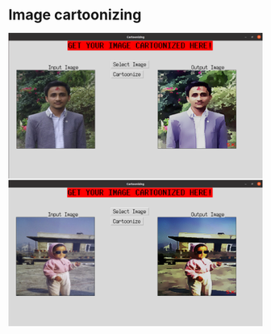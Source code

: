 # Image cartoonizing

![cartoon1](https://github.com/samirkhanal35/image-cartoonizing/blob/master/cartoon1.png)
![cartoon2](https://github.com/samirkhanal35/image-cartoonizing/blob/master/cartoon2.png)
